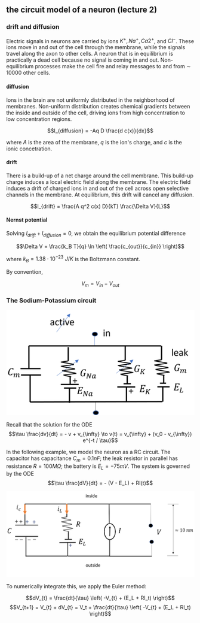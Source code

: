 ## the circuit model of a neuron (lecture 2)

### drift and diffusion

Electric signals in neurons are carried by ions
$K^+, Na^+,
Ca2^+$, and $Cl^-$. These ions move in and out of the cell through the membrane, while the signals travel along the axon to other cells. A neuron that is in equilibrium is practically a dead cell because no signal is coming in and out. Non-equilibrium processes make the cell fire and relay messages to and from $\sim$ 10000 other cells.

#### diffusion

Ions in the brain are not uniformly distributed in the neighborhood of membranes. Non-uniform distribution creates chemical gradients between the inside and outside of the cell, driving ions from high concentration to low concentration regions.

$$I_{diffusion} = -Aq D \frac{d c(x)}{dx}$$

where $A$ is the area of the membrane, $q$ is the ion's charge, and $c$ is the ionic concetration.

#### drift

There is a build-up of a net charge around the cell membrane. This build-up charge induces a local electric field along the membrane. The electric field induces a drift of charged ions in and out of the cell across open selective channels in the membrane. At equilibrium, this drift will cancel any diffusion.

$$I_{drift} = \frac{A q^2 c(x) D}{kT} \frac{\Delta V}{L}$$

#### Nernst potential

Solving $I_{drift} + I_{diffusion} = 0$, we obtain the equilibrium potential difference

$$\Delta V = \frac{k_B T}{q} \ln \left( \frac{c_{out}}{c_{in}} \right)$$

where $k_B = 1.38 \cdot 10^{-23} \ J/K$ is the Boltzmann constant.

By convention,

$$V_m = V_{in} - V_{out}$$

### The Sodium-Potassium circuit

![the Na-K circuit](images/Na-K_circuit.png)

Recall that the solution for the ODE
$$\tau \frac{dv}{dt} = - v + v_{\infty} \to v(t) = v_{\infty} + (v_0 - v_{\infty}) e^{-t / \tau}$$

In the following example, we model the neuron as a RC circuit. The capacitor has capacitance $C_m = 0.1 nF$; the leak resistor in parallel has resistance $R = 100 M\Omega$; the battery is $E_L = -75 mV$. The system is governed by the ODE
$$\tau \frac{dV}{dt} = - (V - E_L) + RI(t)$$

![cell_membrane_circuit](images/cell_membrane_circuit.png)

To numerically integrate this, we apply the Euler method:

$$dV_{t} = \frac{dt}{\tau} \left( -V_{t} + (E_L + RI_t) \right)$$
$$V_{t+1} = V_{t} + dV_{t} = V_t + \frac{dt}{\tau} \left( -V_{t} + (E_L + RI_t) \right)$$
